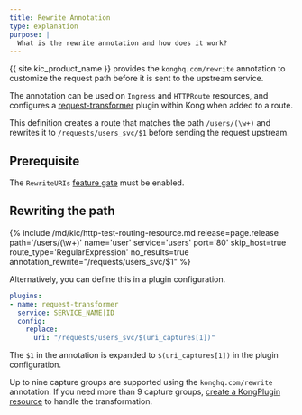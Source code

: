 ```yaml
---
title: Rewrite Annotation
type: explanation
purpose: |
  What is the rewrite annotation and how does it work?
---
```


{{ site.kic_product_name }} provides the `konghq.com/rewrite` annotation to customize the request path before it is sent to the upstream service.

The annotation can be used on `Ingress` and `HTTPRoute` resources, and configures a [request-transformer](/hub/kong-inc/request-transformer/) plugin within Kong when added to a route.

This definition creates a route that matches the path `/users/(\w+)` and rewrites it to `/requests/users_svc/$1` before sending the request upstream. 

## Prerequisite

The `RewriteURIs` [feature gate](https://docs.konghq.com/kubernetes-ingress-controller/latest/reference/feature-gates/) must be enabled.

##  Rewriting the path

{% include /md/kic/http-test-routing-resource.md release=page.release path='/users/(\w+)' name='user' service='users' port='80' skip_host=true route_type='RegularExpression' no_results=true annotation_rewrite="/requests/users_svc/$1" %}

Alternatively, you can define this in a plugin configuration.

```yaml
plugins:
- name: request-transformer
  service: SERVICE_NAME|ID
  config:
    replace:
      uri: "/requests/users_svc/$(uri_captures[1])"
```

The `$1` in the annotation is expanded to `$(uri_captures[1])` in the plugin configuration.

Up to nine capture groups are supported using the `konghq.com/rewrite` annotation. If you need more than 9 capture groups, [create a KongPlugin resource](/hub/kong-inc/request-transformer/how-to/basic-example/?tab=kubernetes) to handle the transformation.
